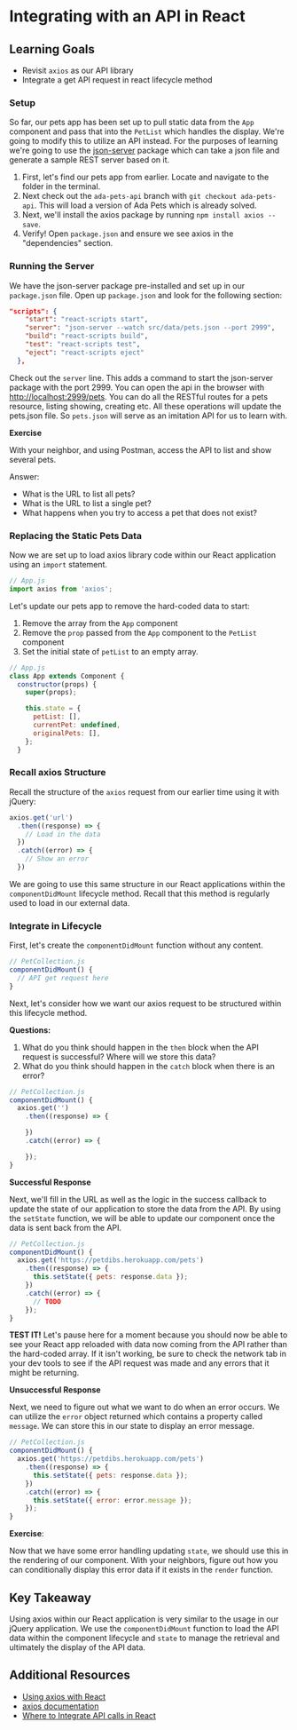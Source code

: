 # Integrating with an API in React

## Learning Goals

- Revisit `axios` as our API library
- Integrate a get API request in react lifecycle method

### Setup

So far, our pets app has been set up to pull static data from the `App` component and pass that into the `PetList` which handles the display. We're going to modify this to utilize an API instead.  For the purposes of learning we're going to use the [json-server](https://github.com/typicode/json-server) package which can take a json file and generate a sample REST server based on it.

1. First, let's find our pets app from earlier. Locate and navigate to the folder in the terminal.
2. Next check out the `ada-pets-api` branch with `git checkout ada-pets-api`.  This will load a version of Ada Pets which is already solved.
3. Next, we'll install the axios package by running `npm install axios --save`.
4. Verify! Open `package.json` and ensure we see axios in the "dependencies" section.

### Running the Server

We have the json-server package pre-installed and set up in our `package.json` file.  Open up `package.json` and look for the following section:

```json
"scripts": {
    "start": "react-scripts start",
    "server": "json-server --watch src/data/pets.json --port 2999",
    "build": "react-scripts build",
    "test": "react-scripts test",
    "eject": "react-scripts eject"
  },
```

Check out the `server` line.  This adds a command to start the json-server package with the port 2999.  You can open the api in the browser with [http://localhost:2999/pets](http://localhost:2999/pets).  You can do all the RESTful routes for a pets resource, listing showing, creating etc.  All these operations will update the pets.json file.  So `pets.json` will serve as an imitation API for us to learn with.

**Exercise**

With your neighbor, and using Postman, access the API to list and show several pets.  

Answer: 

- What is the URL to list all pets?
- What is the URL to list a single pet?
- What happens when you try to access a pet that does not exist?

### Replacing the Static Pets Data

Now we are set up to load axios library code within our React application using an `import` statement.

```javascript
// App.js
import axios from 'axios';
```

Let's update our pets app to remove the hard-coded data to start:
1. Remove the array from the `App` component
2. Remove the `prop` passed from the `App` component to the `PetList` component
3. Set the initial state of `petList` to an empty array.

```javascript
// App.js
class App extends Component {
  constructor(props) {
    super(props);

    this.state = {
      petList: [],
      currentPet: undefined,
      originalPets: [],
    };
  }
```

### Recall axios Structure
Recall the structure of the `axios` request from our earlier time using it with jQuery:
```javascript
axios.get('url')
  .then((response) => {
    // Load in the data
  })
  .catch((error) => {
    // Show an error
  })
```

We are going to use this same structure in our React applications within the `componentDidMount` lifecycle method. Recall that this method is regularly used to load in our external data.

### Integrate in Lifecycle

First, let's create the `componentDidMount` function without any content.

```javascript
// PetCollection.js
componentDidMount() {
  // API get request here
}
```

Next, let's consider how we want our axios request to be structured within this lifecycle method.

**Questions:**
1. What do you think should happen in the `then` block when the API request is successful? Where will we store this data?
1. What do you think should happen in the `catch` block when there is an error?

```javascript
// PetCollection.js
componentDidMount() {
  axios.get('')
    .then((response) => {

    })
    .catch((error) => {

    });
}
```

**Successful Response**

Next, we'll fill in the URL as well as the logic in the success callback to update the state of our application to store the data from the API. By using the `setState` function, we will be able to update our component once the data is sent back from the API.

```javascript
// PetCollection.js
componentDidMount() {
  axios.get('https://petdibs.herokuapp.com/pets')
    .then((response) => {
      this.setState({ pets: response.data });
    })
    .catch((error) => {
      // TODO
    });
}
```

**TEST IT!** Let's pause here for a moment because you should now be able to see your React app reloaded with data now coming from the API rather than the hard-coded array. If it isn't working, be sure to check the network tab in your dev tools to see if the API request was made and any errors that it might be returning.

**Unsuccessful Response**

Next, we need to figure out what we want to do when an error occurs. We can utilize the `error` object returned which contains a property called `message`. We can store this in our state to display an error message.

```javascript
// PetCollection.js
componentDidMount() {
  axios.get('https://petdibs.herokuapp.com/pets')
    .then((response) => {
      this.setState({ pets: response.data });
    })
    .catch((error) => {
      this.setState({ error: error.message });
    });
}
```

**Exercise**:

Now that we have some error handling updating `state`, we should use this in the rendering of our component. With your neighbors, figure out how you can conditionally display this error data if it exists in the `render` function.

## Key Takeaway
Using axios within our React application is very similar to the usage in our jQuery application. We use the `componentDidMount` function to load the API data within the component lifecycle and `state` to manage the retrieval and ultimately the display of the API data.

## Additional Resources
- [Using axios with React](https://alligator.io/react/axios-react/)
- [axios documentation](https://github.com/axios/axios)
- [Where to Integrate API calls in React](https://hackernoon.com/where-to-integrate-api-calls-in-reactjs-componentwillmount-vs-componentdidmount-710085dc05c3)
